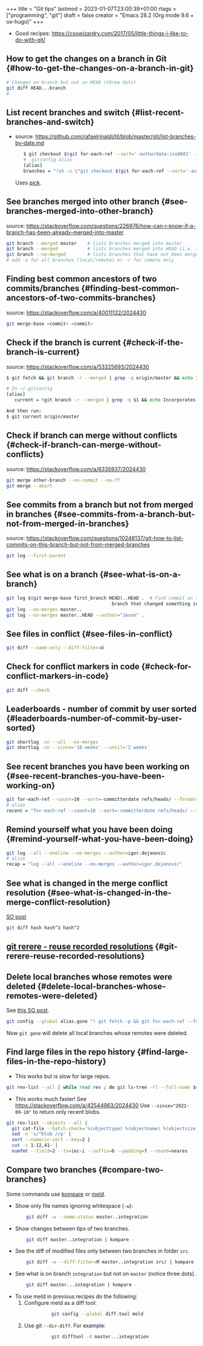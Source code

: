 +++
title = "Git tips"
lastmod = 2023-01-07T23:00:39+01:00
rtags = ["programming", "git"]
draft = false
creator = "Emacs 28.2 (Org mode 9.6 + ox-hugo)"
+++

-   Good recipes:  <https://csswizardry.com/2017/05/little-things-i-like-to-do-with-git/>


## How to get the changes on a branch in Git {#how-to-get-the-changes-on-a-branch-in-git}

```sh
# Changes on branch but not on HEAD (three dots)
git diff HEAD...branch
#
```


## List recent branches and switch {#list-recent-branches-and-switch}

-   source: <https://github.com/rafaelrinaldi/til/blob/master/git/list-branches-by-date.md>
    ```sh
       $ git checkout $(git for-each-ref --sort='-authordate:iso8601' --format=' %(authordate:relative)%09%(refname:short)' refs | pick | cut -f2)
       # .gitconfig alias
       [alias]
       branches = "!sh -c \"git checkout $(git for-each-ref --sort='-authordate:iso8601' --format=' %(authordate:relative)%09%(refname:short)' refs | pick | cut -f2)\""
    ```
    Uses [pick](https://github.com/mptre/pick).


## See branches merged into other branch {#see-branches-merged-into-other-branch}

source: <https://stackoverflow.com/questions/226976/how-can-i-know-if-a-branch-has-been-already-merged-into-master>

```sh
git branch --merged master    # lists branches merged into master
git branch --merged           # lists branches merged into HEAD (i.e. tip of current branch)
git branch --no-merged        # lists branches that have not been merged
# add -a for all branches (local/remote) or -r for remote only
```


## Finding best common ancestors of two commits/branches {#finding-best-common-ancestors-of-two-commits-branches}

source: <https://stackoverflow.com/a/40011122/2024430>

```sh
git merge-base <commit> <commit>
```


## Check if the branch is current {#check-if-the-branch-is-current}

source: <https://stackoverflow.com/a/53325693/2024430>

```sh
$ git fetch && git branch -r --merged | grep -q origin/master && echo Incorporates origin/master || echo Out of date from origin/master

# In ~/.gitconfig
[alias]
   current = !git branch -r --merged | grep -q $1 && echo Incorporates $1 || echo Out of date from $1 && :

And then run:
$ git current origin/master
```


## Check if branch can merge without conflicts {#check-if-branch-can-merge-without-conflicts}

source: <https://stackoverflow.com/a/6335937/2024430>

```sh
git merge other-branch --no-commit --no-ff
git merge --abort
```


## See commits from a branch but not from merged in branches {#see-commits-from-a-branch-but-not-from-merged-in-branches}

source: <https://stackoverflow.com/questions/10248137/git-how-to-list-commits-on-this-branch-but-not-from-merged-branches>

```sh
git log --first-parent
```


## See what is on a branch {#see-what-is-on-a-branch}

```sh
git log $(git merge-base first_branch HEAD)..HEAD .  # Find commit on this
                                       branch that changed something in the current folder
git log --no-merges master..
git log --no-merges master..HEAD --author="Jason" .
```


## See files in conflict {#see-files-in-conflict}

```sh
git diff --name-only --diff-filter=U
```


## Check for conflict markers in code {#check-for-conflict-markers-in-code}

```sh
git diff --check
```


## Leaderboards - number of commit by user sorted {#leaderboards-number-of-commit-by-user-sorted}

```sh
git shortlog -sn --all --no-merges
git shortlog -sn --since='10 weeks' --until='2 weeks'
```


## See recent branches you have been working on {#see-recent-branches-you-have-been-working-on}

```sh
git for-each-ref --count=10 --sort=-committerdate refs/heads/ --format="%(refname:short)"
# alias
recent = "for-each-ref --count=10 --sort=-committerdate refs/heads/ --format='%(refname:short)'"
```


## Remind yourself what you have been doing {#remind-yourself-what-you-have-been-doing}

```sh
git log --all --oneline --no-merges --author=igor.dejanovic
# alias
recap = "log --all --oneline --no-merges --author=igor.dejanovic"
```


## See what is changed in the merge conflict resolution {#see-what-is-changed-in-the-merge-conflict-resolution}

[SO post](https://stackoverflow.com/questions/16573555/show-conflict-diff-part-of-a-merge)

```sh
git diff hash hash^1 hash^2
```


## [git rerere - reuse recorded resolutions](https://medium.com/@porteneuve/fix-conflicts-only-once-with-git-rerere-7d116b2cec67) {#git-rerere-reuse-recorded-resolutions}


## Delete local branches whose remotes were deleted {#delete-local-branches-whose-remotes-were-deleted}

See [this SO post](https://stackoverflow.com/questions/41592156/git-command-to-remove-local-branches-that-have-a-deleted-upstream).

```sh
git config --global alias.gone "! git fetch -p && git for-each-ref --format '%(refname:short) %(upstream:track)' | awk '\$2 == \"[gone]\" {print \$1}' | xargs -r git branch -D"
```

Now `git gone` will delete all local branches whose remotes were deleted.


## Find large files in the repo history {#find-large-files-in-the-repo-history}

-   This works but is slow for large repos.

<!--listend-->

```sh
git rev-list --all | while read rev ; do git ls-tree -rl --full-name $rev ; done | sort -k4 -nr | uniq > large.txt
```

-   This works much faster! See <https://stackoverflow.com/a/42544963/2024430>
    Use `--since="2022-09-10"` to return only recent blobs.

<!--listend-->

```sh
git rev-list --objects --all |
  git cat-file --batch-check='%(objecttype) %(objectname) %(objectsize) %(rest)' |
  sed -n 's/^blob //p' |
  sort --numeric-sort --key=2 |
  cut -c 1-12,41- |
  numfmt --field=2 --to=iec-i --suffix=b --padding=7 --round=neares
```


## Compare two branches {#compare-two-branches}

Some commands use [kompare](https://apps.kde.org/kompare/) or [meld](http://meldmerge.org/).

-   Show only file names ignoring whitespace (`-w`):
    ```sh
        git diff -w --name-status master..integration
    ```
-   Show changes between tips of two branches.
    ```sh
        git diff master..integration | kompare -
    ```
-   See the diff of modified files only between two branches in folder `src`.
    ```sh
        git diff -w --diff-filter=M master..integration src/ | kompare -
    ```
-   See what is on branch `integration` but not on `master` (notice three dots).
    ```sh
        git diff master...integration | kompare -
    ```
-   To use meld in previous recipes do the following:
    1.  Configure meld as a diff tool:
        ```sh
                  git config --global diff.tool meld
        ```
    2.  Use git `--dir-diff`. For example:
        ```sh
                  git difftool -d master...integration
        ```
